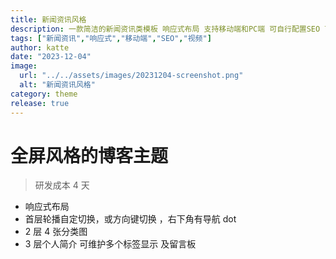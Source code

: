 ```yaml
---
title: 新闻资讯风格
description: 一款简洁的新闻资讯类模板 响应式布局 支持移动端和PC端 可自行配置SEO 首页热门视频中可现实 文章中的video中的视频从而快速了解对一个文章中是存在视频播放的 其他均满足新闻资讯的主题内容
tags: ["新闻资讯","响应式","移动端","SEO","视频"]
author: katte
date: "2023-12-04"
image:
  url: "../../assets/images/20231204-screenshot.png"
  alt: "新闻资讯风格"
category: theme
release: true
---
```


# 全屏风格的博客主题

> 研发成本 4 天

- 响应式布局
- 首层轮播自定切换，或方向键切换 ，右下角有导航 dot
- 2 层 4 张分类图
- 3 层个人简介 可维护多个标签显示 及留言板
